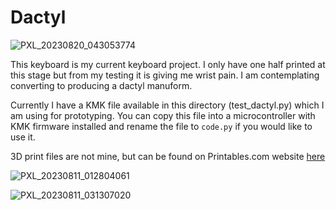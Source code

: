 # Dactyl

![PXL_20230820_043053774](https://github.com/JackEverson/keyboard_project/assets/111256162/a2c71eaf-80d9-46ee-bb8f-6cfc092ffc97)


This keyboard is my current keyboard project. I only have one half printed at this stage but from my testing it is giving me wrist pain. I am contemplating converting to producing a dactyl manuform.

Currently I have a KMK file available in this directory (test_dactyl.py) which I am using for prototyping. You can copy this file into a microcontroller with KMK firmware installed and rename the file to `code.py` if you would like to use it.

3D print files are not mine, but can be found on Printables.com website [here](https://www.printables.com/model/60567-nano-dactyl-cc)

![PXL_20230811_012804061](https://github.com/JackEverson/keyboard_project/assets/111256162/5254364f-9cc9-4abb-bc26-cd6e5d0a91d2)

![PXL_20230811_031307020](https://github.com/JackEverson/keyboard_project/assets/111256162/89ca7fa7-4073-4443-8f97-c022e7a966ef)

